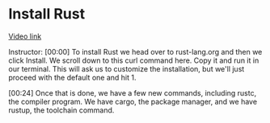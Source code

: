 # Install Rust

[Video link](https://www.egghead.io/lessons/egghead-install-rust)

Instructor: [00:00] To install Rust we head over to rust-lang.org and then we click Install. We scroll down to this curl command here. Copy it and run it in our terminal. This will ask us to customize the installation, but we'll just proceed with the default one and hit 1.

[00:24] Once that is done, we have a few new commands, including rustc, the compiler program. We have cargo, the package manager, and we have rustup, the toolchain command.
